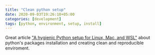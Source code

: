 ```yaml
---
title: "Clean python setup"
date: 2020-09-03T19:26:10+05:00
categories: [development]
tags: [python, environment, setup, install]
---
```

Great article ["A hygienic Python setup for Linux, Mac, and WSL"](https://medium.com/@ben11kehoe/my-python-setup-77c57a2fc4b6) about python's packages installation and creating clean and reproducible enviroment.
